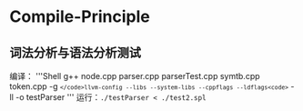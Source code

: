 # Compile-Principle

## 词法分析与语法分析测试
编译：
'''Shell
g++ node.cpp parser.cpp parserTest.cpp symtb.cpp token.cpp -g <code>`</code>llvm-config --libs --system-libs --cppflags --ldflags<code>`</code> -ll -o testParser
'''
运行：`./testParser < ./test2.spl`

